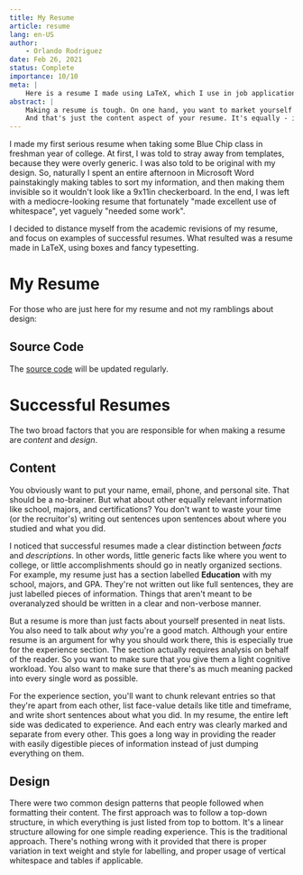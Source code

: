 ```yaml
---
title: My Resume
article: resume
lang: en-US
author:
	- Orlando Rodriguez
date: Feb 26, 2021
status: Complete
importance: 10/10
meta: |
	Here is a resume I made using LaTeX, which I use in job applications all the time.
abstract: |
	Making a resume is tough. On one hand, you want to market yourself to a potential employer. On the other hand, you can't exaggerate too much without getting caught and rejected. You want to include details that interest the reader without confusing or overwhelming them to the point where they throw your application away. And God forbid you leak a few grammatical errors and come off as uneducated or lazy. 
	And that's just the content aspect of your resume. It's equally - if not more - important to present the information in a format that is well-organized and has a logical flow.
---
```


I made my first serious resume when taking some Blue Chip class in freshman year of college. At first, I was told to stray away from templates, because they were overly generic. I was also told to be original with my design. So, naturally I spent an entire afternoon in Microsoft Word painstakingly making tables to sort my information, and then making them invisible so it wouldn't look like a 9x11in checkerboard. In the end, I was left with a mediocre-looking resume that fortunately "made excellent use of whitespace", yet vaguely "needed some work".

I decided to distance myself from the academic revisions of my resume, and focus on examples of successful resumes. What resulted was a resume made in LaTeX, using boxes and fancy typesetting.

# My Resume

For those who are just here for my resume and not my ramblings about design:

## Source Code

The [source code](docs/resume.tex) will be updated regularly.

# Successful Resumes

The two broad factors that you are responsible for when making a resume are *content* and *design*.

## Content

You obviously want to put your name, email, phone, and personal site. That should be a no-brainer. But what about other equally relevant information like school, majors, and certifications? You don't want to waste your time (or the recruitor's) writing out sentences upon sentences about where you studied and what you did.

I noticed that successful resumes made a clear distinction between *facts* and *descriptions*. In other words, little generic facts like where you went to college, or little accomplishments should go in neatly organized sections. For example, my resume just has a section labelled **Education** with my school, majors, and GPA. They're not written out like full sentences, they are just labelled pieces of information. Things that aren't meant to be overanalyzed should be written in a clear and non-verbose manner.

But a resume is more than just facts about yourself presented in neat lists. You also need to talk about *why* you're a good match. Although your entire resume is an argument for why you should work there, this is especially true for the experience section. The section actually requires analysis on behalf of the reader. So you want to make sure that you give them a light cognitive workload. You also want to make sure that there's as much meaning packed into every single word as possible. 

For the experience section, you'll want to chunk relevant entries so that they're apart from each other, list face-value details like title and timeframe, and write short sentences about what you did. In my resume, the entire left side was dedicated to experience. And each entry was clearly marked and separate from every other. This goes a long way in providing the reader with easily digestible pieces of information instead of just dumping everything on them.

## Design

There were two common design patterns that people followed when formatting their content. The first approach was to follow a top-down structure, in which everything is just listed from top to bottom. It's a linear structure allowing for one simple reading experience. This is the traditional approach. There's nothing wrong with it provided that there is proper variation in text weight and style for labelling, and proper usage of vertical whitespace and tables if applicable. 